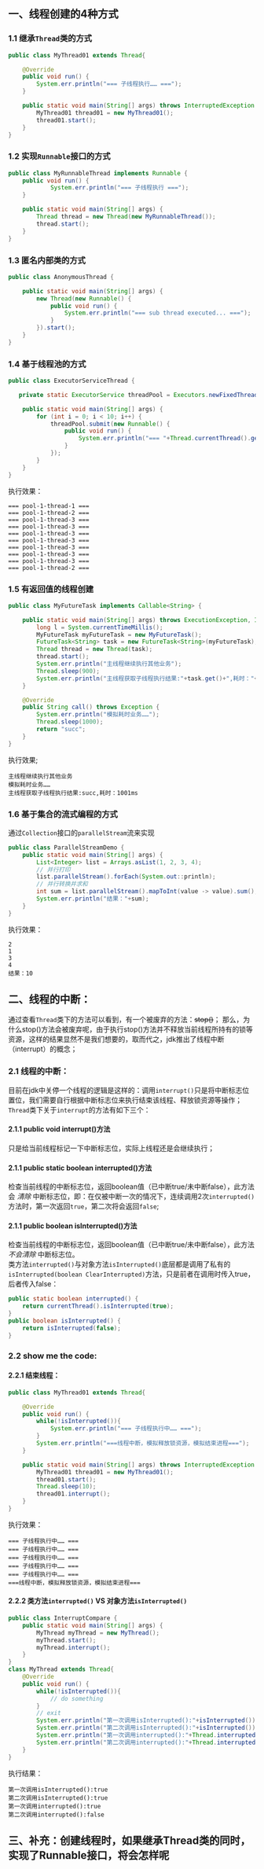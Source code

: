 ## 一、线程创建的4种方式
### 1.1 继承`Thread`类的方式
``` java
public class MyThread01 extends Thread{

    @Override
    public void run() {
        System.err.println("=== 子线程执行…… ===");
    }

    public static void main(String[] args) throws InterruptedException {
        MyThread01 thread01 = new MyThread01();
        thread01.start();
    }
}
```
### 1.2 实现`Runnable`接口的方式
``` java
public class MyRunnableThread implements Runnable {
    public void run() {
            System.err.println("=== 子线程执行 ===");
    }

    public static void main(String[] args) {
        Thread thread = new Thread(new MyRunnableThread());
        thread.start();
    }
}

```
### 1.3 匿名内部类的方式
``` java
public class AnonymousThread {

    public static void main(String[] args) {
        new Thread(new Runnable() {
            public void run() {
                System.err.println("=== sub thread executed... ===");
            }
        }).start();
    }
}
```
### 1.4 基于线程池的方式
``` java
public class ExecutorServiceThread {

   private static ExecutorService threadPool = Executors.newFixedThreadPool(3);

    public static void main(String[] args) {
        for (int i = 0; i < 10; i++) {
            threadPool.submit(new Runnable() {
                public void run() {
                    System.err.println("=== "+Thread.currentThread().getName()+" ===");
                }
            });
        }
    }
}
```
执行效果：
``` log
=== pool-1-thread-1 ===
=== pool-1-thread-2 ===
=== pool-1-thread-3 ===
=== pool-1-thread-3 ===
=== pool-1-thread-3 ===
=== pool-1-thread-3 ===
=== pool-1-thread-3 ===
=== pool-1-thread-3 ===
=== pool-1-thread-3 ===
=== pool-1-thread-2 ===
```
### 1.5 有返回值的线程创建
``` java
public class MyFutureTask implements Callable<String> {

    public static void main(String[] args) throws ExecutionException, InterruptedException {
        long l = System.currentTimeMillis();
        MyFutureTask myFutureTask = new MyFutureTask();
        FutureTask<String> task = new FutureTask<String>(myFutureTask);
        Thread thread = new Thread(task);
        thread.start();
        System.err.println("主线程继续执行其他业务");
        Thread.sleep(900);
        System.err.println("主线程获取子线程执行结果:"+task.get()+",耗时："+(System.currentTimeMillis() - l)+"ms");
    }

    @Override
    public String call() throws Exception {
        System.err.println("模拟耗时业务……");
        Thread.sleep(1000);
        return "succ";
    }
}
```
执行效果;
``` log
主线程继续执行其他业务
模拟耗时业务……
主线程获取子线程执行结果:succ,耗时：1001ms
```
### 1.6 基于集合的流式编程的方式
通过`Collection`接口的`parallelStream`流来实现
``` java
public class ParallelStreamDemo {
    public static void main(String[] args) {
        List<Integer> list = Arrays.asList(1, 2, 3, 4);
        // 并行打印
        list.parallelStream().forEach(System.out::println);
        // 并行转换并求和
        int sum = list.parallelStream().mapToInt(value -> value).sum();
        System.err.println("结果："+sum);
    }
}
```
执行效果：
``` log
2
1
3
4
结果：10
```

## 二、线程的中断：
通过查看`Thread`类下的方法可以看到，有一个被废弃的方法：~~stop()~~；
那么，为什么stop()方法会被废弃呢，由于执行stop()方法并不释放当前线程所持有的锁等资源，这样的结果显然不是我们想要的，取而代之，jdk推出了线程中断（interrupt）的概念；
### 2.1 线程的中断：
目前在jdk中关停一个线程的逻辑是这样的：调用`interrupt()`只是将中断标志位置位，我们需要自行根据中断标志位来执行结束该线程、释放锁资源等操作；  
`Thread`类下关于`interrupt`的方法有如下三个：
#### 2.1.1 public void interrupt()方法
只是给当前线程标记一下中断标志位，实际上线程还是会继续执行；
#### 2.1.1 public static boolean interrupted()方法
检查当前线程的中断标志位，返回boolean值（已中断true/未中断false），此方法会 _清除_ 中断标志位，即：在仅被中断一次的情况下，连续调用2次`interrupted()`方法时，第一次返回`true`，第二次将会返回`false`;
#### 2.1.1 public boolean isInterrupted()方法
检查当前线程的中断标志位，返回boolean值（已中断true/未中断false），此方法 _不会清除_ 中断标志位。  
类方法`interrupted()`与对象方法`isInterrupted()`底层都是调用了私有的`isInterrupted(boolean ClearInterrupted)`方法，只是前者在调用时传入true，后者传入false：
``` java
public static boolean interrupted() {
    return currentThread().isInterrupted(true);
}
public boolean isInterrupted() {
    return isInterrupted(false);
}
```

### 2.2 show me the code:
#### 2.2.1 结束线程：
``` java
public class MyThread01 extends Thread{

    @Override
    public void run() {
        while(!isInterrupted()){
            System.err.println("=== 子线程执行中…… ===");
        }
        System.err.println("===线程中断，模拟释放锁资源，模拟结束进程===");
    }

    public static void main(String[] args) throws InterruptedException {
        MyThread01 thread01 = new MyThread01();
        thread01.start();
        Thread.sleep(10);
        thread01.interrupt();
    }
}
```
执行效果：  
``` log
=== 子线程执行中…… ===
=== 子线程执行中…… ===
=== 子线程执行中…… ===
=== 子线程执行中…… ===
=== 子线程执行中…… ===
===线程中断，模拟释放锁资源，模拟结束进程===
```
#### 2.2.2 类方法`interrupted()` VS 对象方法`isInterrupted()`
``` java
public class InterruptCompare {
    public static void main(String[] args) {
        MyThread myThread = new MyThread();
        myThread.start();
        myThread.interrupt();
    }
}
class MyThread extends Thread{
    @Override
    public void run() {
        while(!isInterrupted()){
            // do something
        }
        // exit
        System.err.println("第一次调用isInterrupted():"+isInterrupted());
        System.err.println("第二次调用isInterrupted():"+isInterrupted());
        System.err.println("第一次调用interrupted():"+Thread.interrupted());
        System.err.println("第二次调用interrupted():"+Thread.interrupted());
    }
}
```
执行结果： 
``` log
第一次调用isInterrupted():true
第二次调用isInterrupted():true
第一次调用interrupted():true
第二次调用interrupted():false
``` 

## 三、补充：创建线程时，如果继承Thread类的同时，实现了Runnable接口，将会怎样呢